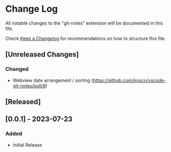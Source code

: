 # Change Log

All notable changes to the "git-notes" extension will be documented in this file.

Check [Keep a Changelog](http://keepachangelog.com/) for recommendations on how to structure this file.

## [Unreleased Changes]

### Changed

- Webview date arrangement / sorting (<https://github.com/jrosco/vscode-git-notes/pull/9>)

## [Released]

## [0.0.1] - 2023-07-23

### Added

- Initial Release